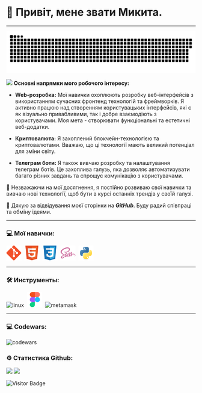 
# 👋 Привіт, мене звати Микита.

---

<p align="center">
 <img width="600" src="assets/github-snake.svg" alt="snake"/>
</p>

<img src="https://media.giphy.com/media/WUlplcMpOCEmTGBtBW/giphy.gif" width="30px"> **Основні напрямки мого робочого інтересу:**

 - **Web-розробка:** Мої навички охоплюють розробку веб-інтерфейсів з використанням сучасних фронтенд технологій та фреймворків. Я активно працюю над створенням користувацьких інтерфейсів, які є як візуально привабливими, так і добре взаємодіють з користувачами. Моя мета - створювати функціональні та естетичні веб-додатки.

 - **Криптовалюта:** Я захоплений блокчейн-технологією та криптовалютами. Вважаю, що ці технології мають великий потенціал для зміни світу.

 - **Телеграм боти:** Я також вивчаю розробку та налаштування телеграм ботів. Це захоплива галузь, яка дозволяє автоматизувати багато різних завдань та спрощує комунікацію з користувачами.

 🌱 Незважаючи на мої досягнення, я постійно розвиваю свої навички та вивчаю нові технології, щоб бути в курсі останніх трендів у своїй галузі.

 🚀 Дякую за відвідування моєї сторінки на ***GitHub***. Буду радий співпраці та обміну ідеями. 

---

### 💻 Мої навички:

<div>
 <img src="https://github.com/devicons/devicon/blob/master/icons/git/git-original.svg" title="git" alt="git" width="40" height="40"/>&nbsp
 <img src="https://github.com/devicons/devicon/blob/master/icons/html5/html5-original.svg" title="html5" alt="html5" width="40" height="40"/>&nbsp
 <img src="https://github.com/devicons/devicon/blob/master/icons/css3/css3-original.svg" title="css" alt="css" width="40" height="40"/>&nbsp
 <img src="https://github.com/devicons/devicon/blob/master/icons/sass/sass-original.svg" title="sass/scss" alt="sass/scss" width="40" height="40"/>&nbsp
 <img src="https://github.com/devicons/devicon/blob/master/icons/python/python-original.svg" title="python" alt="python" width="40" height="40"/>&nbsp
</div>

---

### 🛠 Инструменты:

<div>
 <img src="https://raw.githubusercontent.com/danielcranney/readme-generator/main/public/icons/skills/linux-colored.svg" title="linux" alt="linux" width="40" height="40"/>&nbsp;
 <img src="https://github.com/devicons/devicon/blob/master/icons/figma/figma-original.svg" title="figma" alt="figma" width="40" height="40"/>&nbsp;
 <img src="https://raw.githubusercontent.com/danielcranney/readme-generator/main/public/icons/skills/metamask-colored.svg" title="metamask" alt="metamask" width="40" height="40"/>&nbsp;
</div>

---

### 💻 Codewars:

![codewars](https://www.codewars.com/users/CyberPsychoPlus/badges/large)

### ⚙️ Статистика Github:

![](http://github-profile-summary-cards.vercel.app/api/cards/stats?username=CyberPsychoPlus&theme=midnight_purple&) ![](http://github-profile-summary-cards.vercel.app/api/cards/most-commit-language?username=CyberPsychoPlus&theme=midnight_purple)

![Visitor Badge](https://visitor-badge.laobi.icu/badge?page_id=CyberPsychoPlus)
